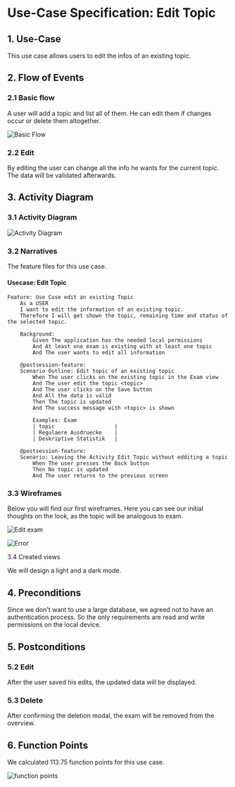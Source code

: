 # Use-Case Specification: Edit Topic

## 1. Use-Case
This use case allows users to edit the infos of an existing topic.

## 2. Flow of Events
### 2.1 Basic flow
A user will add a topic and list all of them. He can edit them if changes occur or delete them altogether.

![Basic Flow](https://github.com/nEXam-App/nEXam-doc/blob/861925ad9fd5208579205441ed99b85b9dc07c43/diagrams/nEXam-basic%20flow%20topic.jpg)

### 2.2 Edit
By editing the user can change all the info he wants for the current topic. The data will be validated afterwards.

## 3. Activity Diagram
### 3.1 Activity Diagram
![Activity Diagram](https://github.com/nEXam-App/nEXam-doc/blob/861925ad9fd5208579205441ed99b85b9dc07c43/diagrams/activity%20diagram/activity_diagram_EditTopic.jpg)

### 3.2 Narratives
The feature files for this use case.
#### Usecase: Edit Topic
```Gherkin
Feature: Use Case edit an existing Topic
    As a USER 
    I want to edit the information of an existing topic.
    Therefore I will get shown the topic, remaining time and status of the selected topic.

    Background:
        Given The application has the needed local permissions
        And At least one exam is existing with at least one topic
        And The user wants to edit all information

    @postsession-feature:
    Scenario Outline: Edit topic of an existing topic
        When The user clicks on the existing topic in the Exam view
        And The user edit the topic <topic>
        And The user clicks on the Save button
        And All the data is valid
        Then The topic is updated 
        And The success message with <topic> is shown

        Examples: Exam
        | topic                   |
        | Regulaere Ausdruecke    |
        | Deskriptive Statistik   |

    @postsession-feature:
    Scenario: Leaving the Activity Edit Topic without edditing a topic
        When The user presses the Back button 
        Then No topic is updated
        And The user returns to the previous screen
```

### 3.3 Wireframes

Below you will find our first wireframes. Here you can see our initial thoughts on the look, as the topic will be analogous to exam.

![Edit exam](https://github.com/nEXam-App/nEXam-doc/blob/main/wireframes/create%20edit%20exam.PNG)

![Error](https://github.com/nEXam-App/nEXam-doc/blob/main/wireframes/error.PNG)

3.4 Created views

We will design a light and a dark mode.

<!--<img src="https://github.com/nEXam-App/nEXam-doc/blob/main/wireframes/create%20exam.png" alt="drawing" width="350"/>
<img src="https://github.com/nEXam-App/nEXam-doc/blob/main/wireframes/create%20exam%20light.png" alt="drawing" width="350"/>
<img src="https://github.com/nEXam-App/nEXam-doc/blob/main/wireframes/examError_dark.png" alt="drawing" width="350"/>
<img src="https://github.com/nEXam-App/nEXam-doc/blob/main/wireframes/examError_light.png" alt="drawing" width="350"/>-->

## 4. Preconditions

Since we don't want to use a large database, we agreed not to have an authentication process. So the only requirements are read and write permissions on the local device.

## 5. Postconditions

### 5.2 Edit
After the user saved his edits, the updated data will be displayed.

### 5.3 Delete
After confirming the deletion modal, the exam will be removed from the overview.

## 6. Function Points
We calculated 113.75 function points for this use case.

![function points](https://github.com/nEXam-App/nEXam-doc/blob/861925ad9fd5208579205441ed99b85b9dc07c43/diagrams/FP/FPEditTopic.PNG)
